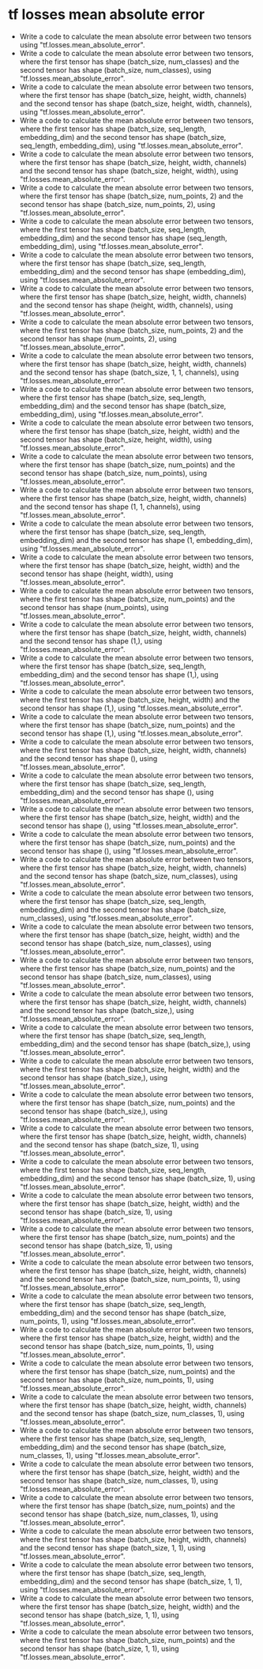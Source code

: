# tf losses mean absolute error

- Write a code to calculate the mean absolute error between two tensors using "tf.losses.mean_absolute_error".
- Write a code to calculate the mean absolute error between two tensors, where the first tensor has shape (batch_size, num_classes) and the second tensor has shape (batch_size, num_classes), using "tf.losses.mean_absolute_error".
- Write a code to calculate the mean absolute error between two tensors, where the first tensor has shape (batch_size, height, width, channels) and the second tensor has shape (batch_size, height, width, channels), using "tf.losses.mean_absolute_error".
- Write a code to calculate the mean absolute error between two tensors, where the first tensor has shape (batch_size, seq_length, embedding_dim) and the second tensor has shape (batch_size, seq_length, embedding_dim), using "tf.losses.mean_absolute_error".
- Write a code to calculate the mean absolute error between two tensors, where the first tensor has shape (batch_size, height, width, channels) and the second tensor has shape (batch_size, height, width), using "tf.losses.mean_absolute_error".
- Write a code to calculate the mean absolute error between two tensors, where the first tensor has shape (batch_size, num_points, 2) and the second tensor has shape (batch_size, num_points, 2), using "tf.losses.mean_absolute_error".
- Write a code to calculate the mean absolute error between two tensors, where the first tensor has shape (batch_size, seq_length, embedding_dim) and the second tensor has shape (seq_length, embedding_dim), using "tf.losses.mean_absolute_error".
- Write a code to calculate the mean absolute error between two tensors, where the first tensor has shape (batch_size, seq_length, embedding_dim) and the second tensor has shape (embedding_dim), using "tf.losses.mean_absolute_error".
- Write a code to calculate the mean absolute error between two tensors, where the first tensor has shape (batch_size, height, width, channels) and the second tensor has shape (height, width, channels), using "tf.losses.mean_absolute_error".
- Write a code to calculate the mean absolute error between two tensors, where the first tensor has shape (batch_size, num_points, 2) and the second tensor has shape (num_points, 2), using "tf.losses.mean_absolute_error".
- Write a code to calculate the mean absolute error between two tensors, where the first tensor has shape (batch_size, height, width, channels) and the second tensor has shape (batch_size, 1, 1, channels), using "tf.losses.mean_absolute_error".
- Write a code to calculate the mean absolute error between two tensors, where the first tensor has shape (batch_size, seq_length, embedding_dim) and the second tensor has shape (batch_size, embedding_dim), using "tf.losses.mean_absolute_error".
- Write a code to calculate the mean absolute error between two tensors, where the first tensor has shape (batch_size, height, width) and the second tensor has shape (batch_size, height, width), using "tf.losses.mean_absolute_error".
- Write a code to calculate the mean absolute error between two tensors, where the first tensor has shape (batch_size, num_points) and the second tensor has shape (batch_size, num_points), using "tf.losses.mean_absolute_error".
- Write a code to calculate the mean absolute error between two tensors, where the first tensor has shape (batch_size, height, width, channels) and the second tensor has shape (1, 1, channels), using "tf.losses.mean_absolute_error".
- Write a code to calculate the mean absolute error between two tensors, where the first tensor has shape (batch_size, seq_length, embedding_dim) and the second tensor has shape (1, embedding_dim), using "tf.losses.mean_absolute_error".
- Write a code to calculate the mean absolute error between two tensors, where the first tensor has shape (batch_size, height, width) and the second tensor has shape (height, width), using "tf.losses.mean_absolute_error".
- Write a code to calculate the mean absolute error between two tensors, where the first tensor has shape (batch_size, num_points) and the second tensor has shape (num_points), using "tf.losses.mean_absolute_error".
- Write a code to calculate the mean absolute error between two tensors, where the first tensor has shape (batch_size, height, width, channels) and the second tensor has shape (1,), using "tf.losses.mean_absolute_error".
- Write a code to calculate the mean absolute error between two tensors, where the first tensor has shape (batch_size, seq_length, embedding_dim) and the second tensor has shape (1,), using "tf.losses.mean_absolute_error".
- Write a code to calculate the mean absolute error between two tensors, where the first tensor has shape (batch_size, height, width) and the second tensor has shape (1,), using "tf.losses.mean_absolute_error".
- Write a code to calculate the mean absolute error between two tensors, where the first tensor has shape (batch_size, num_points) and the second tensor has shape (1,), using "tf.losses.mean_absolute_error".
- Write a code to calculate the mean absolute error between two tensors, where the first tensor has shape (batch_size, height, width, channels) and the second tensor has shape (), using "tf.losses.mean_absolute_error".
- Write a code to calculate the mean absolute error between two tensors, where the first tensor has shape (batch_size, seq_length, embedding_dim) and the second tensor has shape (), using "tf.losses.mean_absolute_error".
- Write a code to calculate the mean absolute error between two tensors, where the first tensor has shape (batch_size, height, width) and the second tensor has shape (), using "tf.losses.mean_absolute_error".
- Write a code to calculate the mean absolute error between two tensors, where the first tensor has shape (batch_size, num_points) and the second tensor has shape (), using "tf.losses.mean_absolute_error".
- Write a code to calculate the mean absolute error between two tensors, where the first tensor has shape (batch_size, height, width, channels) and the second tensor has shape (batch_size, num_classes), using "tf.losses.mean_absolute_error".
- Write a code to calculate the mean absolute error between two tensors, where the first tensor has shape (batch_size, seq_length, embedding_dim) and the second tensor has shape (batch_size, num_classes), using "tf.losses.mean_absolute_error".
- Write a code to calculate the mean absolute error between two tensors, where the first tensor has shape (batch_size, height, width) and the second tensor has shape (batch_size, num_classes), using "tf.losses.mean_absolute_error".
- Write a code to calculate the mean absolute error between two tensors, where the first tensor has shape (batch_size, num_points) and the second tensor has shape (batch_size, num_classes), using "tf.losses.mean_absolute_error".
- Write a code to calculate the mean absolute error between two tensors, where the first tensor has shape (batch_size, height, width, channels) and the second tensor has shape (batch_size,), using "tf.losses.mean_absolute_error".
- Write a code to calculate the mean absolute error between two tensors, where the first tensor has shape (batch_size, seq_length, embedding_dim) and the second tensor has shape (batch_size,), using "tf.losses.mean_absolute_error".
- Write a code to calculate the mean absolute error between two tensors, where the first tensor has shape (batch_size, height, width) and the second tensor has shape (batch_size,), using "tf.losses.mean_absolute_error".
- Write a code to calculate the mean absolute error between two tensors, where the first tensor has shape (batch_size, num_points) and the second tensor has shape (batch_size,), using "tf.losses.mean_absolute_error".
- Write a code to calculate the mean absolute error between two tensors, where the first tensor has shape (batch_size, height, width, channels) and the second tensor has shape (batch_size, 1), using "tf.losses.mean_absolute_error".
- Write a code to calculate the mean absolute error between two tensors, where the first tensor has shape (batch_size, seq_length, embedding_dim) and the second tensor has shape (batch_size, 1), using "tf.losses.mean_absolute_error".
- Write a code to calculate the mean absolute error between two tensors, where the first tensor has shape (batch_size, height, width) and the second tensor has shape (batch_size, 1), using "tf.losses.mean_absolute_error".
- Write a code to calculate the mean absolute error between two tensors, where the first tensor has shape (batch_size, num_points) and the second tensor has shape (batch_size, 1), using "tf.losses.mean_absolute_error".
- Write a code to calculate the mean absolute error between two tensors, where the first tensor has shape (batch_size, height, width, channels) and the second tensor has shape (batch_size, num_points, 1), using "tf.losses.mean_absolute_error".
- Write a code to calculate the mean absolute error between two tensors, where the first tensor has shape (batch_size, seq_length, embedding_dim) and the second tensor has shape (batch_size, num_points, 1), using "tf.losses.mean_absolute_error".
- Write a code to calculate the mean absolute error between two tensors, where the first tensor has shape (batch_size, height, width) and the second tensor has shape (batch_size, num_points, 1), using "tf.losses.mean_absolute_error".
- Write a code to calculate the mean absolute error between two tensors, where the first tensor has shape (batch_size, num_points) and the second tensor has shape (batch_size, num_points, 1), using "tf.losses.mean_absolute_error".
- Write a code to calculate the mean absolute error between two tensors, where the first tensor has shape (batch_size, height, width, channels) and the second tensor has shape (batch_size, num_classes, 1), using "tf.losses.mean_absolute_error".
- Write a code to calculate the mean absolute error between two tensors, where the first tensor has shape (batch_size, seq_length, embedding_dim) and the second tensor has shape (batch_size, num_classes, 1), using "tf.losses.mean_absolute_error".
- Write a code to calculate the mean absolute error between two tensors, where the first tensor has shape (batch_size, height, width) and the second tensor has shape (batch_size, num_classes, 1), using "tf.losses.mean_absolute_error".
- Write a code to calculate the mean absolute error between two tensors, where the first tensor has shape (batch_size, num_points) and the second tensor has shape (batch_size, num_classes, 1), using "tf.losses.mean_absolute_error".
- Write a code to calculate the mean absolute error between two tensors, where the first tensor has shape (batch_size, height, width, channels) and the second tensor has shape (batch_size, 1, 1), using "tf.losses.mean_absolute_error".
- Write a code to calculate the mean absolute error between two tensors, where the first tensor has shape (batch_size, seq_length, embedding_dim) and the second tensor has shape (batch_size, 1, 1), using "tf.losses.mean_absolute_error".
- Write a code to calculate the mean absolute error between two tensors, where the first tensor has shape (batch_size, height, width) and the second tensor has shape (batch_size, 1, 1), using "tf.losses.mean_absolute_error".
- Write a code to calculate the mean absolute error between two tensors, where the first tensor has shape (batch_size, num_points) and the second tensor has shape (batch_size, 1, 1), using "tf.losses.mean_absolute_error".